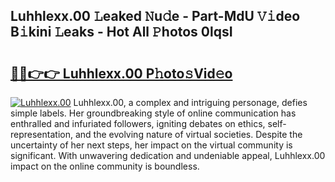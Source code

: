 ## Luhhlexx.00 𝙻eaked 𝙽u𝚍e - Part-MdU 𝚅𝚒deo B𝚒kini 𝙻eaks - Hot All 𝙿hotos 0lqsI

# <h2><a href="http://ld0dwij.urlbe.top/?page=Luhhlexx.00">🔗🔗👉👉 Luhhlexx.00 P𝚑oto𝚜Vid𝚎o</a></h2>

[![Luhhlexx.00](https://i.imgur.com/eBuTRDB.gif)](http://ld0dwij.urlbe.top/?page=Luhhlexx.00)
Luhhlexx.00, a complex and intriguing personage, defies simple labels. Her groundbreaking style of online communication has enthralled and infuriated followers, igniting debates on ethics, self-representation, and the evolving nature of virtual societies. Despite the uncertainty of her next steps, her impact on the virtual community is significant. With unwavering dedication and undeniable appeal, Luhhlexx.00 impact on the online community is boundless.
